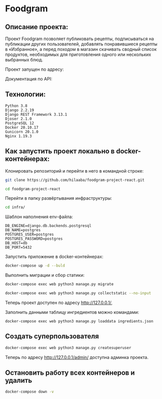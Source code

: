 # Foodgram

## Описание проекта:

Проект Foodgram позволяет публиковать рецепты, подписываться на 
публикации других пользователей, добавлять понравившиеся рецепты в «Избранное», 
а перед походом в магазин скачивать сводный список продуктов, 
необходимых для приготовления одного или нескольких выбранных блюд.

Проект запущен по адресу:

Документация по API:

## Технологии:
```
Python 3.8  
Django 2.2.19  
Django REST Framework 3.13.1  
Djoser 2.1.0  
PostgreSQL 12  
Docker 20.10.17
Gunicorn 20.1.0  
Nginx 1.19.3
```

## Как запустить проект локально в docker-контейнерах:

Клонировать репозиторий и перейти в него в командной строке:

```bash
git clone https://github.com/hilaaba/foodgram-project-react.git
```

```bash
cd foodgram-project-react
```

Перейти в папку развёртывания инфраструктуры:

```bash
cd infra/
```
Шаблон наполнения env-файла:
```
DB_ENGINE=django.db.backends.postgresql
DB_NAME=postgres
POSTGRES_USER=postgres
POSTGRES_PASSWORD=postgres
DB_HOST=db
DB_PORT=5432
```

Запустить приложение в docker-контейнерах:

```bash
docker-compose up -d --buld
```

Выполнить миграции и сбор статики:

```bash
docker-compose exec web python3 manage.py migrate
```
    
```bash
docker-compose exec web python3 manage.py collectstatic --no-input
```

Теперь проект доступен по адресу <http://127.0.0.1/>,  

Заполнить данными таблицу ингредиентов можно командами:

```
docker-compose exec web python3 manage.py loaddata ingredients.json
```

## Создать суперпользователя

```bash
docker-compose exec web python3 manage.py createsuperuser
```

Теперь по адресу <http://127.0.0.1/admin/> доступна админка проекта.

## Остановить работу всех контейнеров и удалить

```bash
docker-compose down -v
```
